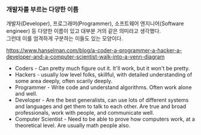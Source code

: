 ### 개발자를 부르는 다양한 이름
개발자(Developer), 프로그래머(Programmer), 소프트웨어 엔지니어(Software engineer) 등 다양한 이름이 있고 대부분 거의 같은 의미라고 생각했다.   
그런데 이를 엄격하게 구분하는 이들도 있는 모양이다. 

https://www.hanselman.com/blog/a-coder-a-programmer-a-hacker-a-developer-and-a-computer-scientist-walk-into-a-venn-diagram

- Coders - Can pretty much figure out it. It'll work, but it won't be pretty.
- Hackers - usually low level folks, skillful, with detailed understanding of some area deeply, often scarily deeply.
- Programmer - Write code and understand algorithms. Often work alone and well.
- Developer - Are the best generalists, can use lots of different systems and languages and get them to talk to each other. Are true and broad professionals, work with people, and communicate well.
- Computer Scientist - Need to be able to prove how computers work, at a theoretical level. Are usually math people also.


